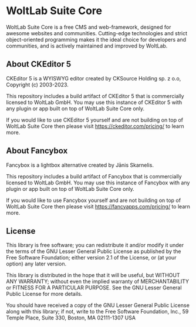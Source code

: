 # WoltLab Suite Core

WoltLab Suite Core is a free CMS and web-framework, designed for awesome websites and communities.
Cutting-edge technologies and strict object-oriented programming makes it the ideal choice for developers and communities, and is actively maintained and improved by WoltLab.

## About CKEditor 5

CKEditor 5 is a WYISWYG editor created by CKSource Holding sp. z o.o, Copyright (c) 2003-2023.

This repository includes a build artifact of CKEditor 5 that is commercially licensed to WoltLab GmbH.
You may use this instance of CKEditor 5 with any plugin or app built on top of WoltLab Suite Core only.

If you would like to use CKEditor 5 yourself and are not building on top of WoltLab Suite Core then please visit https://ckeditor.com/pricing/ to learn more.

## About Fancybox

Fancybox is a lightbox alternative created by Jānis Skarnelis.

This repository includes a build artifact of Fancybox that is commercially licensed to WoltLab GmbH.
You may use this instance of Fancybox with any plugin or app built on top of WoltLab Suite Core only.

If you would like to use Fancybox yourself and are not building on top of WoltLab Suite Core then please visit https://fancyapps.com/pricing/ to learn more.

## License

This library is free software; you can redistribute it and/or
modify it under the terms of the GNU Lesser General Public License
as published by the Free Software Foundation; either version 2.1
of the License, or (at your option) any later version.

This library is distributed in the hope that it will be useful,
but WITHOUT ANY WARRANTY; without even the implied warranty of
MERCHANTABILITY or FITNESS FOR A PARTICULAR PURPOSE. See the GNU
Lesser General Public License for more details.

You should have received a copy of the GNU Lesser General Public
License along with this library; if not, write to the Free Software
Foundation, Inc., 59 Temple Place, Suite 330, Boston, MA 02111-1307 USA
